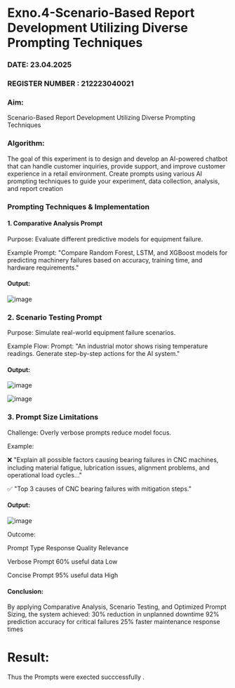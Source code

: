 # Exno.4-Scenario-Based Report Development Utilizing Diverse Prompting Techniques
### DATE: 23.04.2025                                                                     
### REGISTER NUMBER : 212223040021
### Aim: 
Scenario-Based Report Development Utilizing Diverse Prompting Techniques
### Algorithm:  
The goal of this experiment is to design and develop an AI-powered chatbot that can handle customer inquiries, provide support, and improve customer experience in a retail environment. Create prompts using various AI prompting techniques to guide your experiment, data collection, analysis, and report creation

### Prompting Techniques & Implementation

#### 1. Comparative Analysis Prompt
Purpose: Evaluate different predictive models for equipment failure.

Example Prompt:
"Compare Random Forest, LSTM, and XGBoost models for predicting machinery failures based on accuracy, training time, and hardware requirements."

#### Output:

![image](https://github.com/user-attachments/assets/9e630716-9809-47e0-a15b-770c06beb501)


### 2. Scenario Testing Prompt
Purpose: Simulate real-world equipment failure scenarios.

Example Flow:
Prompt: "An industrial motor shows rising temperature readings. Generate step-by-step actions for the AI system."

#### Output:

![image](https://github.com/user-attachments/assets/74a41ea4-a277-485d-9d27-8d008aa4111f)

![image](https://github.com/user-attachments/assets/9a5587fd-46af-4365-9d5e-2461e16562b0)


### 3. Prompt Size Limitations
Challenge: Overly verbose prompts reduce model focus.

Example:

❌ "Explain all possible factors causing bearing failures in CNC machines, including material fatigue, lubrication issues, alignment problems, and operational load cycles..."

✅ "Top 3 causes of CNC bearing failures with mitigation steps."

#### Output:

![image](https://github.com/user-attachments/assets/3c579634-dc85-4fe5-9be7-982311f8ed76)


Outcome:

Prompt Type   	Response Quality	Relevance

Verbose Prompt	60% useful data	Low

Concise Prompt	95% useful data	High


#### Conclusion:
By applying Comparative Analysis, Scenario Testing, and Optimized Prompt Sizing, the system achieved:
30% reduction in unplanned downtime
92% prediction accuracy for critical failures
25% faster maintenance response times

# Result:
Thus the Prompts were exected succcessfully .
